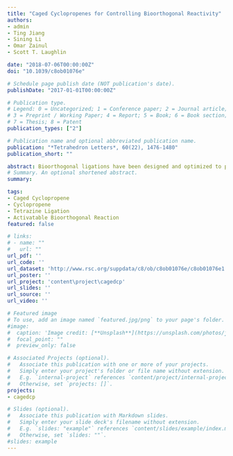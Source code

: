 ```yaml
---
title: "Caged Cyclopropenes for Controlling Bioorthogonal Reactivity"
authors:
- admin
- Ting Jiang
- Sining Li
- Omar Zainul
- Scott T. Laughlin

date: "2018-07-06T00:00:00Z"
doi: "10.1039/c8ob01076e"

# Schedule page publish date (NOT publication's date).
publishDate: "2017-01-01T00:00:00Z"

# Publication type.
# Legend: 0 = Uncategorized; 1 = Conference paper; 2 = Journal article;
# 3 = Preprint / Working Paper; 4 = Report; 5 = Book; 6 = Book section;
# 7 = Thesis; 8 = Patent
publication_types: ["2"]

# Publication name and optional abbreviated publication name.
publication: "*Tetrahedron Letters*, 60(22), 1476-1480"
publication_short: ""

abstract: Bioorthogonal ligations have been designed and optimized to provide new experimental avenues for understanding biological systems. Generally, these optimizations have focused on improving reaction rates and orthogonality to both biology and other members of the bioorthogonal reaction repertoire. Less well explored are reactions that permit control of bioorthogonal reactivity in space and time. Here we describe a strategy that enables modular control of the cyclopropene-tetrazine ligation. We developed 3-N-substituted spirocyclopropenes that are designed to be unreactive towards 1,2,4,5-tetrazines when bulky N-protecting groups sterically prohibit the tetrazine's approach, and reactive once the groups are removed. We describe the synthesis of 3-N spirocyclopropenes with an appended electron withdrawing group to promote stability. Modification of the cyclopropene 3-N with a bulky, light-cleavable caging group was effective at stifling its reaction with tetrazine, and the caged cyclopropene was resistant to reaction with biological nucleophiles. As expected, upon removal of the light-labile group, the 3-N cyclopropene reacted with tetrazine to form the expected ligation product both in solution and on a tetrazine-modified protein. This reactivity caging strategy leverages the popular carbamate protecting group linkage, enabling the use of diverse caging groups to tailor the reaction's activation modality for specific applications.
# Summary. An optional shortened abstract.
summary:

tags:
- Caged Cyclopropene
- Cyclopropene
- Tetrazine Ligation
- Activatable Bioorthogonal Reaction
featured: false

# links:
# - name: ""
#   url: ""
url_pdf: ''
url_code: ''
url_dataset: 'http://www.rsc.org/suppdata/c8/ob/c8ob01076e/c8ob01076e1.pdf'
url_poster: ''
url_project: 'content\project\cagedcp'
url_slides: ''
url_source: ''
url_video: ''

# Featured image
# To use, add an image named `featured.jpg/png` to your page's folder.
#image:
#  caption: 'Image credit: [**Unsplash**](https://unsplash.com/photos/jdD8gXaTZsc)'
#  focal_point: ""
#  preview_only: false

# Associated Projects (optional).
#   Associate this publication with one or more of your projects.
#   Simply enter your project's folder or file name without extension.
#   E.g. `internal-project` references `content/project/internal-project/index.md`.
#   Otherwise, set `projects: []`.
projects:
- cagedcp

# Slides (optional).
#   Associate this publication with Markdown slides.
#   Simply enter your slide deck's filename without extension.
#   E.g. `slides: "example"` references `content/slides/example/index.md`.
#   Otherwise, set `slides: ""`.
#slides: example
---
```

